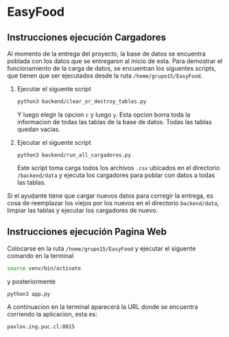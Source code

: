 # EasyFood

## Instrucciones ejecución Cargadores

Al momento de la entrega del proyecto, la base de datos se encuentra poblada con los datos que se entregaron al inicio de esta. Para demostrar el funcionamiento de la carga de datos, se encuentran los siguentes scripts, que tienen que ser ejecutados desde la ruta  `/home/grupo15/EasyFood`.

1. Ejecutar el siguente script 

    ```bash
    python3 backend/clear_or_destroy_tables.py
    ```

    Y luego elegir la opcion `c` y luego `y`. Esta opcion borra toda la informacion de todas las tablas de la base de datos. Todas las tablas quedan vacias.

2. Ejecutar el siguente script

    ```
    python3 backend/run_all_cargadores.py
    ```

    Este script toma carga todos los archivos `.csv` ubicados en el directorio `/backend/data` y ejecuta los cargadores para poblar con datos a todas las tablas.

Si el ayudante tiene que cargar nuevos datos para corregir la entrega, es cosa de reemplazar los viejos por los nuevos en el directorio `backend/data`, limpiar las tablas y ejecutar los cargadores de nuevo.


## Instrucciones ejecución Pagina Web

Colocarse en la ruta `/home/grupo15/EasyFood` y ejecutar el siguente comando en la terminal

```bash
source venv/bin/activate
```

y posteriormente

```bash
python3 app.py
```

A continuacion en la terminal aparecerá la URL donde se encuentra corriendo la aplicacion, esta es:

```bash
pavlov.ing.puc.cl:8015
```

